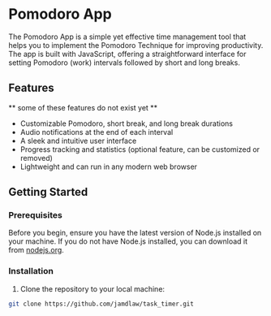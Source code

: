 # Pomodoro App

The Pomodoro App is a simple yet effective time management tool that helps you to implement the Pomodoro Technique for improving productivity. The app is built with JavaScript, offering a straightforward interface for setting Pomodoro (work) intervals followed by short and long breaks.

## Features
** some of these features do not exist yet **
- Customizable Pomodoro, short break, and long break durations
- Audio notifications at the end of each interval
- A sleek and intuitive user interface
- Progress tracking and statistics (optional feature, can be customized or removed)
- Lightweight and can run in any modern web browser

## Getting Started



### Prerequisites

Before you begin, ensure you have the latest version of Node.js installed on your machine. If you do not have Node.js installed, you can download it from [nodejs.org](https://nodejs.org/).

### Installation

1. Clone the repository to your local machine:

```bash
git clone https://github.com/jamdlaw/task_timer.git
